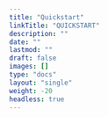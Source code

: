 ```yaml
---
title: "Quickstart"
linkTitle: "QUICKSTART"
description: ""
date: ""
lastmod: ""
draft: false
images: []
type: "docs"
layout: "single"
weight: -20
headless: true
---
```

